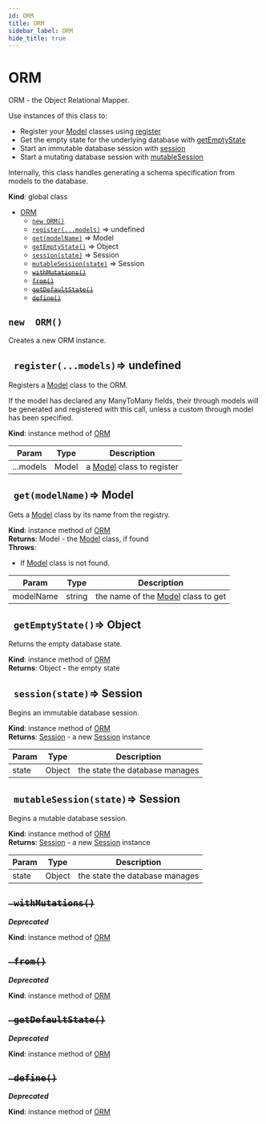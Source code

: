 ```yaml
---
id: ORM
title: ORM
sidebar_label: ORM
hide_title: true
---
```


<a name="ORM"></a>

#  ORM

ORM - the Object Relational Mapper.Use instances of this class to:- Register your [Model](Model) classes using [register](#ORM+register)- Get the empty state for the underlying database with [getEmptyState](#ORM+getEmptyState)- Start an immutable database session with [session](#ORM+session)- Start a mutating database session with [mutableSession](#ORM+mutableSession)Internally, this class handles generating a schema specification from modelsto the database.

**Kind**: global class  

* [ORM](#.ORM)
    * [`new ORM()`](#.ORM)
    * [`register(...models)`](#orm+register) ⇒ undefined
    * [`get(modelName)`](#orm+get) ⇒ Model
    * [`getEmptyState()`](#orm+getEmptyState) ⇒ Object
    * [`session(state)`](#orm+session) ⇒ Session
    * [`mutableSession(state)`](#orm+mutableSession) ⇒ Session
    * ~~[`withMutations()`](#orm+withMutations)~~
    * ~~[`from()`](#orm+from)~~
    * ~~[`getDefaultState()`](#orm+getDefaultState)~~
    * ~~[`define()`](#orm+define)~~


<a name="ORM"></a>

## `new  ORM()`

Creates a new ORM instance.


<a name="orm+register"></a>

## ` register(...models)`⇒ undefined 

Registers a [Model](Model) class to the ORM.If the model has declared any ManyToMany fields, theirthrough models will be generated and registered withthis call, unless a custom through model has been specified.

**Kind**: instance method of [ORM](#.ORM)  

| Param | Type | Description |
| --- | --- | --- |
| ...models | Model | a [Model](Model) class to register |


<a name="orm+get"></a>

## ` get(modelName)`⇒ Model 

Gets a [Model](Model) class by its name from the registry.

**Kind**: instance method of [ORM](#.ORM)  
**Returns**: Model - the [Model](Model) class, if found  
**Throws**:

- If [Model](Model) class is not found.


| Param | Type | Description |
| --- | --- | --- |
| modelName | string | the name of the [Model](Model) class to get |


<a name="orm+getEmptyState"></a>

## ` getEmptyState()`⇒ Object 

Returns the empty database state.

**Kind**: instance method of [ORM](#.ORM)  
**Returns**: Object - the empty state  

<a name="orm+session"></a>

## ` session(state)`⇒ Session 

Begins an immutable database session.

**Kind**: instance method of [ORM](#.ORM)  
**Returns**: [Session](#.Session) - a new [Session](Session) instance  

| Param | Type | Description |
| --- | --- | --- |
| state | Object | the state the database manages |


<a name="orm+mutableSession"></a>

## ` mutableSession(state)`⇒ Session 

Begins a mutable database session.

**Kind**: instance method of [ORM](#.ORM)  
**Returns**: [Session](#.Session) - a new [Session](Session) instance  

| Param | Type | Description |
| --- | --- | --- |
| state | Object | the state the database manages |


<a name="orm+withMutations"></a>

## ~~` withMutations()`~~

***Deprecated***

**Kind**: instance method of [ORM](#.ORM)  

<a name="orm+from"></a>

## ~~` from()`~~

***Deprecated***

**Kind**: instance method of [ORM](#.ORM)  

<a name="orm+getDefaultState"></a>

## ~~` getDefaultState()`~~

***Deprecated***

**Kind**: instance method of [ORM](#.ORM)  

<a name="orm+define"></a>

## ~~` define()`~~

***Deprecated***

**Kind**: instance method of [ORM](#.ORM)  

